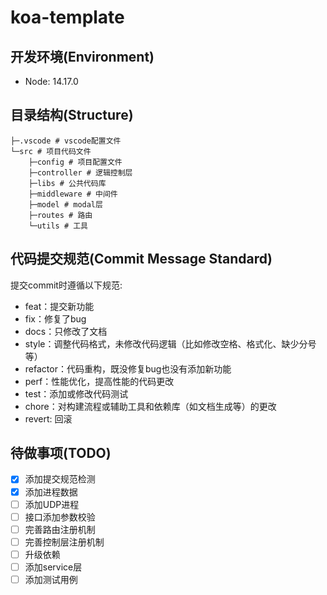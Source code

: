 # koa-template

## 开发环境(Environment)

- Node: 14.17.0

## 目录结构(Structure)

```
├─.vscode # vscode配置文件
└─src # 项目代码文件
    ├─config # 项目配置文件
    ├─controller # 逻辑控制层
    ├─libs # 公共代码库
    ├─middleware # 中间件
    ├─model # modal层
    ├─routes # 路由
    └─utils # 工具
```

## 代码提交规范(Commit Message Standard)

提交commit时遵循以下规范:

- feat：提交新功能
- fix：修复了bug
- docs：只修改了文档
- style：调整代码格式，未修改代码逻辑（比如修改空格、格式化、缺少分号等）
- refactor：代码重构，既没修复bug也没有添加新功能
- perf：性能优化，提高性能的代码更改
- test：添加或修改代码测试
- chore：对构建流程或辅助工具和依赖库（如文档生成等）的更改
- revert: 回滚

## 待做事项(TODO)

- [x] 添加提交规范检测
- [x] 添加进程数据
- [ ] 添加UDP进程
- [ ] 接口添加参数校验
- [ ] 完善路由注册机制
- [ ] 完善控制层注册机制
- [ ] 升级依赖
- [ ] 添加service层
- [ ] 添加测试用例

